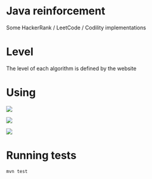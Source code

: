 # Java reinforcement 
Some HackerRank / LeetCode / Codility implementations

# Level
The level of each algorithm is defined by the website

# Using
![](https://img.shields.io/badge/Maven-3-informational?style=for-the-badge&logo=apache-maven)

![](https://img.shields.io/badge/Java-17-informational?style=for-the-badge&logo=java)

![](https://img.shields.io/badge/Junit-5-informational?style=for-the-badge&logo=junit5)

# Running tests
```shell
mvn test
```
